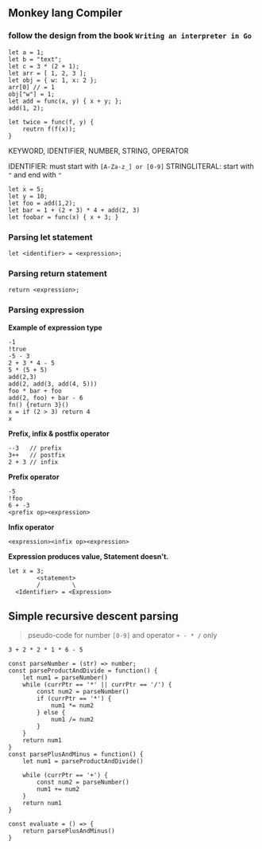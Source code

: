 ## Monkey lang Compiler
### follow the design from the book `Writing an interpreter in Go`

```
let a = 1;
let b = "text";
let c = 3 * (2 + 1);
let arr = [ 1, 2, 3 ];
let obj = { w: 1, x: 2 };
arr[0] // = 1
obj["w"] = 1;
let add = func(x, y) { x + y; };
add(1, 2);

let twice = func(f, y) {
    reutrn f(f(x));
}
```

KEYWORD, IDENTIFIER, NUMBER, STRING, OPERATOR

IDENTIFIER: must start with `[A-Za-z_] or [0-9]`
STRINGLITERAL: start with `"` and end with `"` 

```
let x = 5;
let y = 10;
let foo = add(1,2);
let bar = 1 + (2 + 3) * 4 + add(2, 3)
let foobar = func(x) { x + 3; }
```

### Parsing let statement
```
let <identifier> = <expression>;
```

### Parsing return statement
```
return <expression>;
``` 

### Parsing expression

**Example of expression type**
```$xslt
-1
!true
-5 - 3
2 + 3 * 4 - 5
5 * (5 + 5)
add(2,3)
add(2, add(3, add(4, 5)))
foo * bar + foo
add(2, foo) + bar - 6
fn() {return 3}()
x = if (2 > 3) return 4
x
```
**Prefix, infix & postfix operator**
```$xslt
--3   // prefix
3++   // postfix
2 + 3 // infix
```

**Prefix operator**
```$xslt
-5
!foo
6 + -3
<prefix op><expression>
```
**Infix operator**
```$xslt
<expression><infix op><expression>
```
**Expression produces value, Statement doesn't.**
```
let x = 3;
        <statement>
        /         \
  <Identifier> = <Expression>
```

## Simple recursive descent parsing
> pseudo-code for number `[0-9]` and  operator `+ - * /` only
```$xslt
3 + 2 * 2 * 1 * 6 - 5
```
```$xslt
const parseNumber = (str) => number;
const parseProductAndDivide = function() {
    let num1 = parseNumber()
    while (currPtr == '*' || currPtr == '/') {
        const num2 = parseNumber()
        if (currPtr == '*') {
            num1 *= num2
        } else {
            num1 /= num2
        }
    }
    return num1
}
const parsePlusAndMinus = function() {
    let num1 = parseProductAndDivide()
    
    while (currPtr == '+') {
        const num2 = parseNumber()
        num1 += num2
    }   
    return num1 
}

const evaluate = () => {
    return parsePlusAndMinus()
}
```
